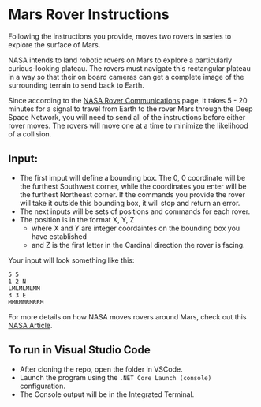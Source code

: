 # Mars Rover Instructions
Following the instructions you provide, moves two rovers in series to explore the surface of Mars.

NASA intends to land robotic rovers on Mars to explore a particularly curious-looking plateau. 
The rovers must navigate this rectangular plateau in a way so that their on board cameras can get a complete image of the surrounding terrain to send back to Earth.

Since according to the [NASA Rover Communications](https://mars.nasa.gov/mars2020/spacecraft/rover/communications/) page, it takes 5 - 20 minutes for a signal to travel from Earth to the rover Mars through the Deep Space Network, you will need to send all of the instructions before either rover moves. The rovers will move one at a time to minimize the likelihood of a collision.

## Input:
* The first imput will define a bounding box. The 0, 0 coordinate will be the furthest Southwest corner, while the coordinates you enter will be the furthest Northeast corner. If the commands you provide the rover will take it outside this bounding box, it will stop and return an error.
* The next inputs will be sets of positions and commands for each rover.
* The position is in the format X, Y, Z
    * where X and Y are integer coordaintes on the bounding box you have established
    * and Z is the first letter in the Cardinal direction the rover is facing.

Your input will look something like this:
```
5 5
1 2 N
LMLMLMLMM
3 3 E
MMRMMRMRRM
```

For more details on how NASA moves rovers around Mars, check out this [NASA Article](https://mars.nasa.gov/mer/mission/timeline/surfaceops/navigation/).

## To run in Visual Studio Code
* After cloning the repo, open the folder in VSCode.
* Launch the program using the `.NET Core Launch (console)` configuration.
* The Console output will be in the Integrated Terminal.